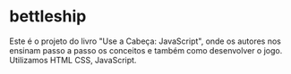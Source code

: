 # bettleship
Este é o projeto do livro "Use a Cabeça: JavaScript", onde os autores nos ensinam passo a passo os conceitos e também como desenvolver o jogo. Utilizamos HTML CSS, JavaScript.
